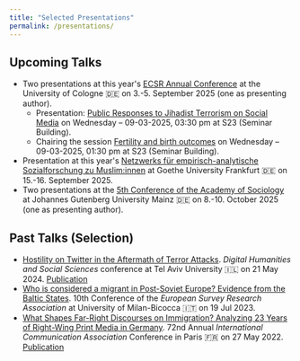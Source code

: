 ```yaml
---
title: "Selected Presentations"
permalink: /presentations/
---
```


Upcoming Talks
------

- Two presentations at this year's [ECSR Annual Conference](https://ecsrnet.eu/news/ecsr-2025-annual-conference/) at the University of Cologne 🇩🇪 on 3.-5. September 2025 (one as presenting author).
  + Presentation: [Public Responses to Jihadist Terrorism on Social Media](https://czymara.com/files/pres/ECSR_25.html) on Wednesday – 09-03-2025, 03:30 pm at S23 (Seminar Building).
  + Chairing the session [Fertility and birth outcomes](https://uni-koeln.converia.de/frontend/index.php) on Wednesday – 09-03-2025, 01:30 pm at S23 (Seminar Building).
- Presentation at this year's [Netzwerks für empirisch-analytische Sozialforschung zu Muslim:innen](https://www.soziopolis.de/veranstaltungen/konferenz-kongress-symposium/jahrestreffen-des-netzwerks-fuer-empirisch-analytische-sozialforschung-zu-musliminnen-nafs.html) at Goethe University Frankfurt 🇩🇪 on 15.-16. September 2025.
- Two presentations at the [5th Conference of the Academy of Sociology](https://www.akademie-soziologie.de/die-akademie/aktivitaeten-und-foerderung/kongresse/) at Johannes Gutenberg University Mainz 🇩🇪 on 8.-10. October 2025 (one as presenting author).

Past Talks (Selection)
------

- [Hostility on Twitter in the Aftermath of Terror Attacks](https://czymara.com/files/pres/DHSS_24.html). *Digital Humanities and Social Sciences* conference at Tel Aviv University 🇮🇱 on 21 May 2024. [Publication](czymara_2024_jcss)
- [Who is considered a migrant in Post-Soviet Europe? Evidence from the Baltic States](https://czymara.com/files/pres/ESRA_23.html). 10th Conference of the *European Survey Research Association* at University of Milan-Bicocca 🇮🇹 on 19 Jul 2023.
- [What Shapes Far-Right Discourses on Immigration? Analyzing 23 Years of Right-Wing Print Media in Germany](https://czymara.com/files/pres/ICA_22.html). 72nd Annual *International Communication Association* Conference in Paris 🇫🇷 on 27 May 2022. [Publication](czymara_2024_mcas)

